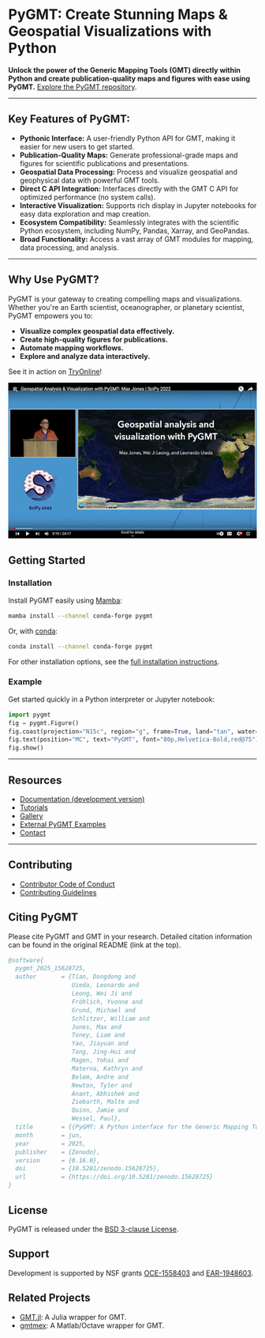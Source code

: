 # PyGMT: Create Stunning Maps & Geospatial Visualizations with Python

**Unlock the power of the Generic Mapping Tools (GMT) directly within Python and create publication-quality maps and figures with ease using PyGMT.**  [Explore the PyGMT repository](https://github.com/GenericMappingTools/pygmt).

---

## Key Features of PyGMT:

*   **Pythonic Interface:** A user-friendly Python API for GMT, making it easier for new users to get started.
*   **Publication-Quality Maps:** Generate professional-grade maps and figures for scientific publications and presentations.
*   **Geospatial Data Processing:** Process and visualize geospatial and geophysical data with powerful GMT tools.
*   **Direct C API Integration:**  Interfaces directly with the GMT C API for optimized performance (no system calls).
*   **Interactive Visualization:** Supports rich display in Jupyter notebooks for easy data exploration and map creation.
*   **Ecosystem Compatibility:** Seamlessly integrates with the scientific Python ecosystem, including NumPy, Pandas, Xarray, and GeoPandas.
*   **Broad Functionality:** Access a vast array of GMT modules for mapping, data processing, and analysis.

---

## Why Use PyGMT?

PyGMT is your gateway to creating compelling maps and visualizations. Whether you're an Earth scientist, oceanographer, or planetary scientist, PyGMT empowers you to:

*   **Visualize complex geospatial data effectively.**
*   **Create high-quality figures for publications.**
*   **Automate mapping workflows.**
*   **Explore and analyze data interactively.**

See it in action on [TryOnline](https://github.com/GenericMappingTools/try-gmt)!

[![Quick Introduction to PyGMT YouTube Video](https://raw.githubusercontent.com/GenericMappingTools/pygmt/refs/heads/main/doc/_static/scipy2022-youtube-thumbnail.jpg)](https://www.youtube.com/watch?v=4iPnITXrxVU)

## Getting Started

### Installation

Install PyGMT easily using [Mamba](https://mamba.readthedocs.io/):

```bash
mamba install --channel conda-forge pygmt
```

Or, with [conda](https://docs.conda.io/projects/conda/en/latest/user-guide/index.html):

```bash
conda install --channel conda-forge pygmt
```

For other installation options, see the [full installation instructions](https://www.pygmt.org/latest/install.html).

### Example

Get started quickly in a Python interpreter or Jupyter notebook:

```python
import pygmt
fig = pygmt.Figure()
fig.coast(projection="N15c", region="g", frame=True, land="tan", water="lightblue")
fig.text(position="MC", text="PyGMT", font="80p,Helvetica-Bold,red@75")
fig.show()
```

---

## Resources

*   [Documentation (development version)](https://www.pygmt.org/dev)
*   [Tutorials](https://www.pygmt.org/latest/tutorials)
*   [Gallery](https://www.pygmt.org/latest/gallery)
*   [External PyGMT Examples](https://www.pygmt.org/latest/external_resources.html)
*   [Contact](https://forum.generic-mapping-tools.org)

---

## Contributing

*   [Contributor Code of Conduct](https://github.com/GenericMappingTools/.github/blob/main/CODE_OF_CONDUCT.md)
*   [Contributing Guidelines](https://github.com/GenericMappingTools/pygmt/blob/main/CONTRIBUTING.md)

## Citing PyGMT

Please cite PyGMT and GMT in your research.  Detailed citation information can be found in the original README (link at the top).

```bibtex
@software{
  pygmt_2025_15628725,
  author       = {Tian, Dongdong and
                  Uieda, Leonardo and
                  Leong, Wei Ji and
                  Fröhlich, Yvonne and
                  Grund, Michael and
                  Schlitzer, William and
                  Jones, Max and
                  Toney, Liam and
                  Yao, Jiayuan and
                  Tong, Jing-Hui and
                  Magen, Yohai and
                  Materna, Kathryn and
                  Belem, Andre and
                  Newton, Tyler and
                  Anant, Abhishek and
                  Ziebarth, Malte and
                  Quinn, Jamie and
                  Wessel, Paul},
  title        = {{PyGMT: A Python interface for the Generic Mapping Tools}},
  month        = jun,
  year         = 2025,
  publisher    = {Zenodo},
  version      = {0.16.0},
  doi          = {10.5281/zenodo.15628725},
  url          = {https://doi.org/10.5281/zenodo.15628725}
}
```

## License

PyGMT is released under the [BSD 3-clause License](https://github.com/GenericMappingTools/pygmt/blob/main/LICENSE.txt).

## Support

Development is supported by NSF grants [OCE-1558403](https://www.nsf.gov/awardsearch/showAward?AWD_ID=1558403) and [EAR-1948603](https://www.nsf.gov/awardsearch/showAward?AWD_ID=1948602).

## Related Projects

*   [GMT.jl](https://github.com/GenericMappingTools/GMT.jl): A Julia wrapper for GMT.
*   [gmtmex](https://github.com/GenericMappingTools/gmtmex): A Matlab/Octave wrapper for GMT.